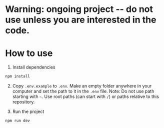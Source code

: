 # Warning: ongoing project -- do not use unless you are interested in the code.

# How to use

1. Install dependencies

```bash
npm install
```

2. Copy `.env.example` to `.env`. Make an empty folder anywhere in your computer and set the path to it in the `.env` file.
   Note: Do not use path starting with `~`. Use root paths (can start with `/`) or paths relative to this repository.

3. Run the project

```bash
npm run dev
```
